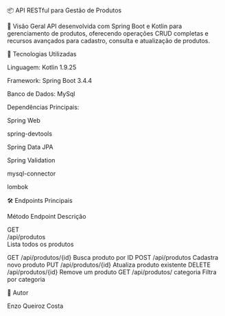 📦 API RESTful para Gestão de Produtos

🌟 Visão Geral
API desenvolvida com Spring Boot e Kotlin para gerenciamento de produtos, oferecendo operações CRUD completas e recursos avançados para cadastro, consulta e atualização de produtos.

🚀 Tecnologias Utilizadas

Linguagem: Kotlin 1.9.25

Framework: Spring Boot 3.4.4

Banco de Dados: MySql

Dependências Principais:

Spring Web

spring-devtools

Spring Data JPA

Spring Validation

mysql-connector

lombok

🛠️ Endpoints Principais

Método	        Endpoint	               Descrição

GET	       
/api/produtos	          
Lista todos os produtos

GET	        /api/produtos/{id}	     Busca produto por ID
POST    	  /api/produtos	          Cadastra novo produto
PUT   	    /api/produtos/{id}	     Atualiza produto existente
DELETE      /api/produtos/{id}	     Remove um produto
GET         /api/produtos/          categoria	Filtra por categoria

🔗 Autor

Enzo Queiroz Costa
